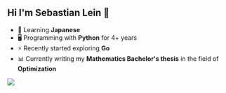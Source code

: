 ## Hi I'm Sebastian Lein 👋

- 📖 Learning **Japanese**  
- 🖥️ Programming with **Python** for 4+ years  
- ⚡ Recently started exploring **Go**
- 📊 Currently writing my **Mathematics Bachelor's thesis** in the field of **Optimization**

<p align="left">
  <img src="https://api.boot.dev/v1/users/public/c16e36c8-89d4-4057-9ddc-5c5601102610/thumbnail" >
</p>

<!--
**sebasukodo/sebasukodo** is a ✨ _special_ ✨ repository because its `README.md` (this file) appears on your GitHub profile.

Here are some ideas to get you started:

- 🔭 I’m currently working on ...
- 🌱 I’m currently learning ...
- 👯 I’m looking to collaborate on ...
- 🤔 I’m looking for help with ...
- 💬 Ask me about ...
- 📫 How to reach me: ...
- 😄 Pronouns: ...
- ⚡ Fun fact: ...
-->
